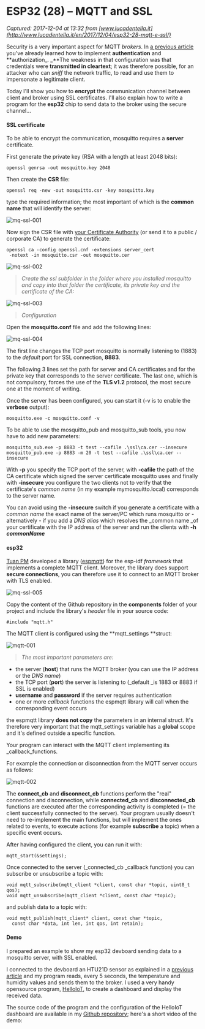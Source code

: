 # ESP32 (28) – MQTT and SSL

_Captured: 2017-12-04 at 13:32 from [www.lucadentella.it](http://www.lucadentella.it/en/2017/12/04/esp32-28-mqtt-e-ssl/)_

Security is a very important aspect for MQTT _brokers_. In [a previous article](http://www.lucadentella.it/en/2016/11/14/mqtt-sicurezza/) you've already learned how to implement **authentication** and **authorization_. _**The weakness in that configuration was that credentials were **transmitted in cleartext**; it was therefore possible, for an attacker who can _sniff_ the network traffic, to read and use them to impersonate a legitimate client.

Today I'll show you how to **encrypt** the communication channel between client and broker using SSL certificates. I'll also explain how to write a program for the **esp32** chip to send data to the broker using the secure channel…

#### SSL certificate

To be able to encrypt the communication, mosquitto requires a **server** certificate.

First generate the private key (RSA with a length at least 2048 bits):
    
    
    openssl genrsa -out mosquitto.key 2048

Then create the **CSR** file:
    
    
    openssl req -new -out mosquitto.csr -key mosquitto.key

type the required information; the most important of which is the **common name** that will identify the server:

![mq-ssl-001](http://www.lucadentella.it/blog/wp-content/uploads/2017/10/mq-ssl-001.jpg)

Now sign the CSR file with [your Certificate Authority](http://www.lucadentella.it/2017/10/26/una-certificate-authority-con-openssl/) (or send it to a public / corporate CA) to generate the certificate:
    
    
    openssl ca -config openssl.cnf -extensions server_cert 
     -notext -in mosquitto.csr -out mosquitto.cer

![mq-ssl-002](http://www.lucadentella.it/blog/wp-content/uploads/2017/10/mq-ssl-002.jpg)

> _Create the ssl subfolder in the folder where you installed mosquitto and copy into that folder the certificate, its private key and the certificate of the CA:_

![mq-ssl-003](http://www.lucadentella.it/blog/wp-content/uploads/2017/10/mq-ssl-003.jpg)

> _Configuration_

Open the **mosquitto.conf** file and add the following lines:

![mq-ssl-004](http://www.lucadentella.it/blog/wp-content/uploads/2017/10/mq-ssl-004.jpg)

The first line changes the TCP port mosquitto is normally listening to (1883) to the _default_ port for SSL connection, **8883**.

The following 3 lines set the path for server and CA certificates and for the private key that corresponds to the server certificate. The last one, which is not compulsory, forces the use of the **TLS v1.2** protocol, the most secure one at the moment of writing.

Once the server has been configured, you can start it (-v is to enable the **verbose** output):
    
    
    mosquitto.exe -c mosquitto.conf -v

To be able to use the mosquitto_pub and mosquitto_sub tools, you now have to add new parameters:
    
    
    mosquitto_sub.exe -p 8883 -t test --cafile .\ssl\ca.cer --insecure
    mosquitto_pub.exe -p 8883 -m 20 -t test --cafile .\ssl\ca.cer --insecure

With **-p** you specify the TCP port of the server, with **-cafile** the path of the CA certificate which signed the server certificate mosquitto uses and finally with **-insecure** you configure the two clients not to verify that the certificate's _common name_ (in my example mymosquitto.local) corresponds to the server name.

You can avoid using the **-insecure** switch if you generate a certificate with a _common name_ the exact name of the server/PC which runs mosquitto or - alternatively - if you add a _DNS alias_ which resolves the _common name _of your certificate with the IP address of the server and run the clients with **-h _commonName_**

#### esp32

[Tuan PM](http://tuanpm.net/) developed a library ([espmqtt](https://github.com/tuanpmt/espmqtt)) for the esp-idf _framework_ that implements a complete MQTT client. Moreover, the library does support **secure connections**, you can therefore use it to connect to an MQTT broker with TLS enabled.

![mq-ssl-005](http://www.lucadentella.it/blog/wp-content/uploads/2017/10/mq-ssl-005.jpg)

Copy the content of the Github repository in the **components** folder of your project and include the library's _header_ file in your source code:
    
    
    #include "mqtt.h"

The MQTT client is configured using the **mqtt_settings **struct:

![mqtt-001](http://www.lucadentella.it/blog/wp-content/uploads/2017/11/mqtt-001.jpg)

> _The most important parameters are:_

  * the server (**host**) that runs the MQTT broker (you can use the IP address or the _DNS name_)
  * the TCP port (**port**) the server is listening to (_default _is 1883 or 8883 if SSL is enabled)
  * **username** and **password** if the server requires authentication
  * one or more _callback_ functions the espmqtt library will call when the corresponding event occurs

the espmqtt library **does not copy** the parameters in an internal struct. It's therefore very important that the mqtt_settings variable has a **global** scope and it's defined outside a specific function.

Your program can interact with the MQTT client implementing its _callback_functions.

For example the connection or disconnection from the MQTT server occurs as follows:

![mqtt-002](http://www.lucadentella.it/blog/wp-content/uploads/2017/11/mqtt-002.jpg)

The **connect_cb** and **disconnect_cb** functions perform the "real" connection and disconnection, while **connected_cb** and **disconnected_cb** functions are executed after the corresponding activity is completed (= the client successfully connected to the server). Your program usually doesn't need to re-implement the main functions, but will implement the ones related to events, to execute actions (for example **subscribe** a topic) when a specific event occurs.

After having configured the client, you can run it with:
    
    
    mqtt_start(&settings);

Once connected to the server (_connected_cb _callback function) you can subscribe or unsubscribe a topic with:
    
    
    void mqtt_subscribe(mqtt_client *client, const char *topic, uint8_t qos);
    void mqtt_unsubscribe(mqtt_client *client, const char *topic);

and publish data to a topic with:
    
    
    void mqtt_publish(mqtt_client* client, const char *topic, 
      const char *data, int len, int qos, int retain);

#### Demo

I prepared an example to show my esp32 devboard sending data to a mosquitto server, with SSL enabled.

I connected to the devboard an HTU21D sensor as explained in a [previous article](http://www.lucadentella.it/en/2017/10/13/esp32-24-i2c-un-esempio-pratico-con-sensore-htu21d/) and my program reads, every 5 seconds, the temperature and humidity values and sends them to the broker. I used a very handy opensource program, [HelloIoT](https://github.com/adrianromero/helloiot), to create a dashboard and display the received data.

The source code of the program and the configuration of the HelloIoT dashboard are available in my [Github repository](https://github.com/lucadentella/esp32-tutorial); here's a short video of the demo:
